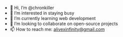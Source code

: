 - 👋 Hi, I’m @chronkiller
- 👀 I’m interested in staying busy
- 🌱 I’m currently learning web development
- 💞️ I’m looking to collaborate on open-source projects
- 📫 How to reach me: alivexinfinity@gmail.com

<!---
chronkiller/chronkiller is a ✨ special ✨ repository because its `README.md` (this file) appears on your GitHub profile.
You can click the Preview link to take a look at your changes.
--->
